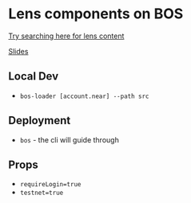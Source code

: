 # Lens components on BOS

[Try searching here for lens content](https://test.near.social/#/gr8h.testnet/widget/LensProfileSearch?testnet=true)

[Slides](https://docs.google.com/presentation/d/10NS-TvIwnbII7elsW6R2KnvLjAfronlR5LykDfrvFbo/edit#slide=id.p)

## Local Dev

- `bos-loader [account.near] --path src`

## Deployment

- `bos` - the cli will guide through

## Props

- `requireLogin=true`
- `testnet=true`
